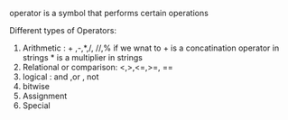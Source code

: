 operator is a symbol that performs certain operations

Different types of Operators:
   1. Arithmetic :
          + ,-,*,/, //,% 
          if we wnat to 
          + is a concatination operator in strings
          * is a multiplier in strings
   2. Relational or comparison:
         <,>,<=,>=, ==
   3. logical : and ,or , not
   4. bitwise
   5. Assignment
   6. Special 
